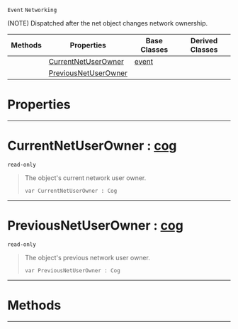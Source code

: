  `Event` `Networking`



(NOTE) Dispatched after the net object changes network ownership.

|Methods|Properties|Base Classes|Derived Classes|
|---|---|---|---|
| |[ CurrentNetUserOwner](https://github.com/ArendDanielek/ZeroDocsTest/blob/master/code_reference/class_reference/netuserownerchanged.markdown#currentnetuserowner-zero)|[event](https://github.com/ArendDanielek/ZeroDocsTest/blob/master/code_reference/class_reference/event.markdown)| |
| |[ PreviousNetUserOwner](https://github.com/ArendDanielek/ZeroDocsTest/blob/master/code_reference/class_reference/netuserownerchanged.markdown#previousnetuserowner-zer)| | |


 #  Properties


---  
 #  CurrentNetUserOwner : [cog](https://github.com/ArendDanielek/ZeroDocsTest/blob/master/code_reference/class_reference/cog.markdown)

 `read-only`

> The object's current network user owner.
> ``` lang=cpp, name=Zilch
> var CurrentNetUserOwner : Cog


---  
 #  PreviousNetUserOwner : [cog](https://github.com/ArendDanielek/ZeroDocsTest/blob/master/code_reference/class_reference/cog.markdown)

 `read-only`

> The object's previous network user owner.
> ``` lang=cpp, name=Zilch
> var PreviousNetUserOwner : Cog


---  
 #  Methods


---  
 
  
  
  
  
  
  
  

 